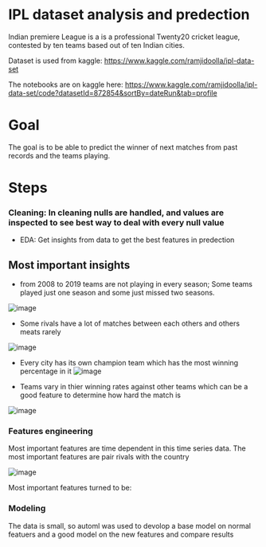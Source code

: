 # IPL dataset analysis and predection
Indian premiere League is a is a professional Twenty20 cricket league, contested by ten teams based out of ten Indian cities.

Dataset is used from kaggle: https://www.kaggle.com/ramjidoolla/ipl-data-set

The notebooks are on kaggle here: https://www.kaggle.com/ramjidoolla/ipl-data-set/code?datasetId=872854&sortBy=dateRun&tab=profile
# Goal 
The goal is to be able to predict the winner of next matches from past records and the teams playing.
# Steps
### Cleaning: In cleaning nulls are handled, and values are inspected to see best way to deal with every null value
* EDA: Get insights from data to get the best features in predection 

## Most important insights
* from 2008 to 2019 teams are not playing in every season; Some teams played just one season and some just missed two seasons.

![image](https://user-images.githubusercontent.com/59888340/140636837-d8a6620e-24ce-4b5c-8845-8ef9fff479bd.png)
* Some rivals have a lot of matches between each others and others meats rarely

![image](https://user-images.githubusercontent.com/59888340/140636924-e8f9cb55-4d57-4150-bd11-06b2ef066759.png)

* Every city has its own champion team which has the most winning percentage in it
![image](https://user-images.githubusercontent.com/59888340/140636945-4c965703-393e-4f69-b01b-f26dea176dda.png)

* Teams vary in thier winning rates against other teams which can be a good feature to determine how hard the match is

![image](https://user-images.githubusercontent.com/59888340/140637006-42d84aaf-39de-4191-ab20-11ca64e77f0c.png)

### Features engineering

Most important features are time dependent in this time series data. The most important features are pair rivals with the country 

![image](https://user-images.githubusercontent.com/59888340/140637501-74a0139c-6030-497c-ba78-f9a519cf02bb.png)


Most important features turned to be:
### Modeling 
The data is small, so automl was used to devolop a base model on normal featuers and a good model on the new features and compare results 
